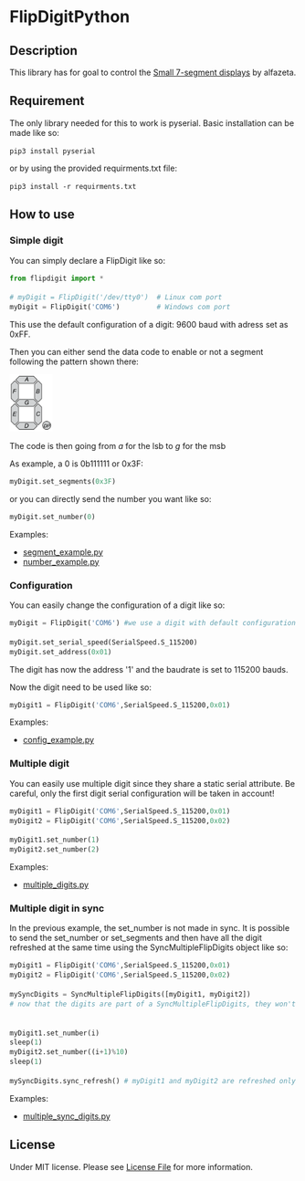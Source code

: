 # FlipDigitPython

## Description

This library has for goal to control the [Small 7-segment displays](https://flipdots.com/en/products-services/small-7-segment-displays/) by alfazeta.

## Requirement

The only library needed for this to work is pyserial. Basic installation can be made like so:

```pip3 install pyserial```

or by using the provided requirments.txt file:

```pip3 install -r requirments.txt```

## How to use

### Simple digit

You can simply declare a FlipDigit like so:

```python
from flipdigit import *

# myDigit = FlipDigit('/dev/tty0') 	# Linux com port
myDigit = FlipDigit('COM6') 		# Windows com port
``` 

This use the default configuration of a digit: 9600 baud with adress set as 0xFF.

Then you can either send the data code to enable or not a segment following the pattern shown there:

<img src="https://raw.githubusercontent.com/lucblender/FlipDigitPython/master/examples/7-segments.png" height="100">

The code is then going from _a_ for the lsb to _g_ for the msb

As example, a 0 is 0b111111 or 0x3F:

```python
myDigit.set_segments(0x3F)
``` 

or  you can directly send the number you want like so:

```python
myDigit.set_number(0)
``` 

Examples:
- [segment_example.py](https://github.com/lucblender/FlipDigitPython/blob/master/examples/segment_example.py)
- [number_example.py](https://github.com/lucblender/FlipDigitPython/blob/master/examples/number_example.py)

### Configuration

You can easily change the configuration of a digit like so:

```python
myDigit = FlipDigit('COM6')	#we use a digit with default configuration

myDigit.set_serial_speed(SerialSpeed.S_115200)
myDigit.set_address(0x01)
``` 

The digit has now the address '1' and the baudrate is set to 115200 bauds.

Now the digit need to be used like so:

```python
myDigit1 = FlipDigit('COM6',SerialSpeed.S_115200,0x01)
``` 

Examples:
- [config_example.py](https://github.com/lucblender/FlipDigitPython/blob/master/examples/config_example.py)

### Multiple digit

You can easily use multiple digit since they share a static serial attribute. Be careful, only the first digit serial configuration will be taken in account!

```python
myDigit1 = FlipDigit('COM6',SerialSpeed.S_115200,0x01)
myDigit2 = FlipDigit('COM6',SerialSpeed.S_115200,0x02)

myDigit1.set_number(1)
myDigit2.set_number(2)
```

Examples:
- [multiple_digits.py](https://github.com/lucblender/FlipDigitPython/blob/master/examples/multiple_digits.py)

### Multiple digit in sync

In the previous example, the set_number is not made in sync. It is possible to send the set_number or set_segments and then have all the digit refreshed at the same time using the SyncMultipleFlipDigits object like so: 

```python
myDigit1 = FlipDigit('COM6',SerialSpeed.S_115200,0x01)
myDigit2 = FlipDigit('COM6',SerialSpeed.S_115200,0x02)

mySyncDigits = SyncMultipleFlipDigits([myDigit1, myDigit2])
# now that the digits are part of a SyncMultipleFlipDigits, they won't be refreshed automatically


myDigit1.set_number(i)	 		
sleep(1)
myDigit2.set_number((i+1)%10)
sleep(1)

mySyncDigits.sync_refresh() # myDigit1 and myDigit2 are refreshed only here!

```

Examples:
- [multiple_sync_digits.py](https://github.com/lucblender/FlipDigitPython/blob/master/examples/multiple_sync_digits.py)


## License

Under MIT license. Please see [License File](https://github.com/lucblender/FlipDigitPython/blob/master/LICENSE) for more information.